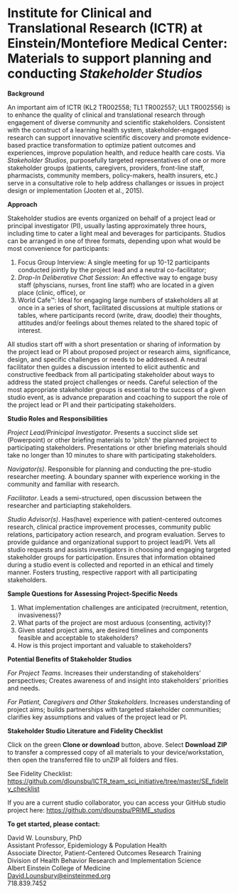 # Institute for Clinical and Translational Research (ICTR) at Einstein/Montefiore Medical Center: Materials to support planning and conducting <i>Stakeholder Studios</i>

<b>Background</b>

An important aim of ICTR (KL2 TR002558; TL1 TR002557; UL1 TR002556) is to enhance the quality of clinical and translational research through engagement of diverse community and scientific stakeholders. Consistent with the construct of a learning health system, stakeholder-engaged research can support innovative scientific discovery and promote evidence-based practice transformation to optimize patient outcomes and experiences, improve population health, and reduce health care costs. Via <i>Stakeholder Studios</i>, purposefully targeted representatives of one or more stakeholder groups (patients, caregivers, providers, front-line staff, pharmacists, community members, policy-makers, health insurers, etc.) serve in a consultative role to help address challanges or issues in project design or implementation (Jooten et al., 2015).

<b>Approach</b>

Stakeholder studios are events organized on behalf of a project lead or principal investigator (PI), usually lasting approximately three hours, including time to cater a light meal and beverages for participants. Studios can be arranged in one of three formats, depending upon what would be most convenience for participants:

1. Focus Group Interview: A single meeting for up 10-12 participants conducted jointly by the project lead and a neutral co-facilitator;   
2. <i>Drop-In Deliberative Chat Session</i>: An effective way to engage busy staff (physcians, nurses, front line staff) who are located in a given place (clinic, office), or
3. World Cafe™: Ideal for engaging large numbers of stakeholders all at once in a series of short, facilitated discussions at multiple stations or tables, where participants record (write, draw, doodle) their thoughts, attitudes and/or feelings about themes related to the shared topic of interest. 

All studios start off with a short presentation or sharing of information by the project lead or PI about proposed project or research aims, significance, design, and specific challenges or needs to be addressed. A neutral facilitator then guides a discussion intented to elicit authentic and constructive feedback from all participating stakeholder about ways to address the stated project challenges or needs. Careful selection of the most appropriate stakeholder groups is essential to the success of a given studio event, as is advance preparation and coaching to support the role of the project lead or PI  and their participating stakeholders.

<b>Studio Roles and Responsibilities</b>

<i>Project Lead/Prinicipal Investigator</i>. Presents a succinct slide set (Powerpoint) or other briefing materials to 'pitch' the planned project to participating stakeholders. Presentations or other briefing materials should take no longer than 10 minutes to share with participating stakeholders.

<i>Navigator(s)</i>. Responsible for planning and conducting the pre-studio researcher meeting. A boundary spanner with experience working in the community and familiar with research.

<i>Facilitator</i>. Leads a semi-structured, open discussion between the researcher and particiapting stakeholders.

<i>Studio Advisor(s)</i>. Has(have) experience with patient-centered outcomes research, clinical practice improvement processes, community public relations, participatory action research, and program evaluation. Serves to provide guidance and organizational support to project lead/PI. Vets all studio requests and assists investigators in choosing and engaging targeted stakeholder groups for participation. Ensures that information obtained during a studio event is collected and reported in an ethical and timely manner. Fosters trusting, respective rapport with all participating stakeholders.  

<b>Sample Questions for Assessing Project-Specific Needs</b>

1.	What implementation challenges are anticipated (recruitment, retention, invasiveness)?
2.	What parts of the project are most arduous (consenting, activity)?
3.	Given stated project aims, are desired timelines and components feasible and acceptable to stakeholders?
4.	How is this project important and valuable to stakeholders?

<b>Potential Benefits of Stakeholder Studios</b>

<i>For Project Teams</i>. Increases their understanding of stakeholders’ perspectives; Creates awareness of and insight into stakeholders’ priorities and needs.

<i>For Patient, Caregivers and Other Stakeholders</i>. Increases understanding of project aims; builds partnerships with targeted stakeholder communities; clarifies key assumptions and values of the project lead or PI.

<b>Stakeholder Studio Literature and Fidelity Checklist</b> 

Click on the green <b>Clone or download</b> button, above. Select <b>Download ZIP</b> to transfer a compressed copy of all materials to your device/workstation, then open the transferred file to unZIP all folders and files. 

See Fidelity Checklist: https://github.com/dlounsbu/ICTR_team_sci_initiative/tree/master/SE_fidelity_checklist

If you are a current studio collaborator, you can access your GitHub studio project here: https://github.com/dlounsbu/PRIME_studios

<b>To get started, please contact:</b>

David W. Lounsbury, PhD</br>
Assistant Professor, Epidemiology & Population Health</br>
Associate Director, Patient-Centered Outcomes Research Training</br>
Division of Health Behavior Research and Implementation Science</br>
Albert Einstein College of Medicine</br>
David.Lounsbury@einsteinmed.org</br>
718.839.7452</br>
